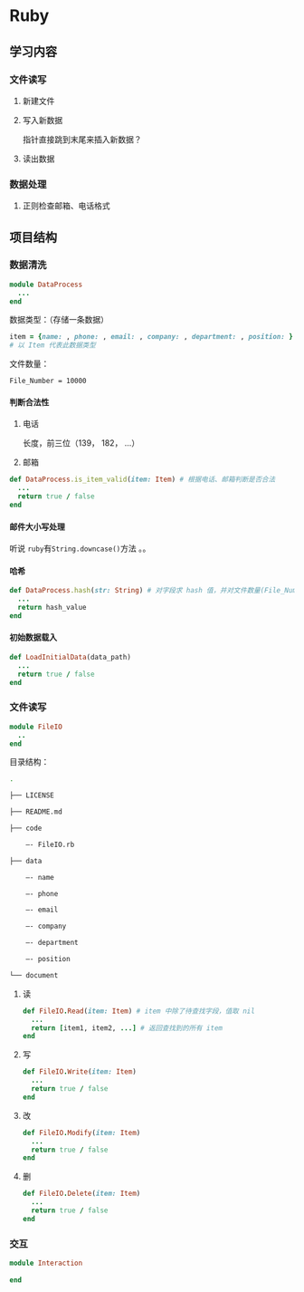 # Ruby

## 学习内容

###  文件读写

1.   新建文件

2. 写入新数据

     指针直接跳到末尾来插入新数据？

3. 读出数据

### 数据处理

1. 正则检查邮箱、电话格式

## 项目结构

### 数据清洗

```ruby
module DataProcess
  ...
end
```

数据类型：（存储一条数据）

```ruby
item = {name: , phone: , email: , company: , department: , position: }
# 以 Item 代表此数据类型
```

文件数量：

```
File_Number = 10000
```

#### 判断合法性

1. 电话

   长度，前三位（139， 182， …） 

2. 邮箱

```ruby
def DataProcess.is_item_valid(item: Item) # 根据电话、邮箱判断是否合法
  ...
  return true / false
end
```

#### 邮件大小写处理

听说 `ruby`有`String.downcase()`方法 。。

#### 哈希

```ruby
def DataProcess.hash(str: String) # 对字段求 hash 值，并对文件数量(File_Number)求模
  ...
  return hash_value
end
```

#### 初始数据载入

```ruby
def LoadInitialData(data_path)
  ...
  return true / false
end
```

### 文件读写

```ruby
module FileIO
  ..
end
```

目录结构：

```bash
.

├── LICENSE

├── README.md

├── code

	—- FileIO.rb

├── data

	—- name

	—- phone

	—- email

	—- company

	—- department

	—- position

└── document

```

1. 读

   ```ruby
   def FileIO.Read(item: Item) # item 中除了待查找字段，值取 nil
     ...
     return [item1, item2, ...] # 返回查找到的所有 item
   end
   ```

2. 写

   ```ruby
   def FileIO.Write(item: Item)
     ...
     return true / false
   end
   ```

3. 改

   ```ruby
   def FileIO.Modify(item: Item)
     ...
     return true / false
   end
   ```

4. 删

   ```ruby
   def FileIO.Delete(item: Item)
     ...
     return true / false
   end
   ```

### 交互

```ruby
module Interaction
  
end
```